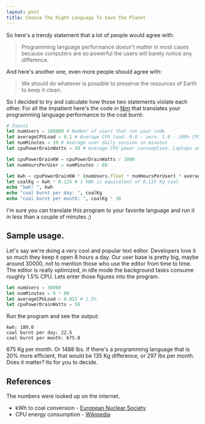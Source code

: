 ```yaml
---
layout: post
title: Choose The Right Language To Save The Planet
---
```


So here's a trendy statement that a lot of people would agree with:

> Programming language performance doesn't matter in most cases because computers
are so powerful the users will barely notice any difference.

And here's another one, even more people should agree with:

> We should do whatever is possible to preserve the resources of Earth to keep it
clean.

So I decided to try and calculate how those two statements violate each other.
For all the impatient here's the code in [Nim](https://nim-lang.org) that
translates your programming language performance to the coal burnt:

```nim
# Inputs
let numUsers = 100000 # Number of users that run your code
let averageCPULoad = 0.1 # Average CPU load. 0.0 - zero, 1.0 - 100% CPU load.
let numMinutes = 10 # Average user daily session in minutes
let cpuPowerDrainWatts = 50 # Average CPU power consumption. Laptops and desktops are roughly 30 - 100 Watts.

let cpuPowerDrainKW = cpuPowerDrainWatts / 1000
let numHoursPerUser = numMinutes / 60

let kwh = cpuPowerDrainKW * (numUsers.float * numHoursPerUser) * averageCPULoad
let coalKg = kwh * 0.125 # 1 kWh is equivalent of 0.125 Kg coal
echo "kwh: ", kwh
echo "coal burnt per day: ", coalKg
echo "coal burnt per month: ", coalKg * 30
```

I'm sure you can translate this program to your favorite language and run it in
less than a couple of minutes ;)

Sample usage.
-------------
Let's say we're doing a very cool and popular text editor. Developers love it
so much they keep it open 8 hours a day. Our user base is pretty big, maybe
around 30000, not to mention those who use the editor from time to time. The
editor is really optimized, in idle mode the background tasks consume roughly
1.5% CPU. Lets enter those figures into the program.

```nim
let numUsers = 30000
let numMinutes = 8 * 60
let averageCPULoad = 0.015 # 1.5%
let cpuPowerDrainWatts = 50
```
Run the program and see the output:
```
kwh: 180.0
coal burnt per day: 22.5
coal burnt per month: 675.0
```

675 Kg per month. Or 1488 lbs.
If there's a programming language that is 20% more efficient, that would
be 135 Kg difference, or 297 lbs per month. Does it matter? Its for you to decide.

References
----------
The numbers were looked up on the internet.
- kWh to coal conversion - [European Nuclear Society](https://www.euronuclear.org/info/encyclopedia/f/fuelcomparison.htm)
- CPU energy consumption - [Wikipedia](https://en.wikipedia.org/wiki/List_of_CPU_power_dissipation_figures)
